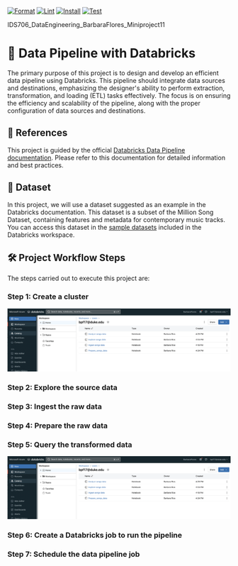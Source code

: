 [![Format](https://github.com/nogibjj/IDS706_DataEngineering_BarbaraFlores_Miniproject11/actions/workflows/format.yml/badge.svg)](https://github.com/nogibjj/IDS706_DataEngineering_BarbaraFlores_Miniproject11/actions/workflows/format.yml)
[![Lint](https://github.com/nogibjj/IDS706_DataEngineering_BarbaraFlores_Miniproject11/actions/workflows/lint.yml/badge.svg)](https://github.com/nogibjj/IDS706_DataEngineering_BarbaraFlores_Miniproject11/actions/workflows/lint.yml)
[![Install](https://github.com/nogibjj/IDS706_DataEngineering_BarbaraFlores_Miniproject11/actions/workflows/install.yml/badge.svg)](https://github.com/nogibjj/IDS706_DataEngineering_BarbaraFlores_Miniproject11/actions/workflows/install.yml)
[![Test](https://github.com/nogibjj/IDS706_DataEngineering_BarbaraFlores_Miniproject11/actions/workflows/test.yml/badge.svg)](https://github.com/nogibjj/IDS706_DataEngineering_BarbaraFlores_Miniproject11/actions/workflows/test.yml)



IDS706_DataEngineering_BarbaraFlores_Miniproject11
# 📂 Data Pipeline with Databricks

The primary purpose of this project is to design and develop an efficient data pipeline using Databricks. This pipeline should integrate data sources and destinations, emphasizing the designer's ability to perform extraction, transformation, and loading (ETL) tasks effectively. The focus is on ensuring the efficiency and scalability of the pipeline, along with the proper configuration of data sources and destinations.

## 📌 References

This project is guided by the official [Databricks Data Pipeline documentation](https://docs.databricks.com/en/getting-started/data-pipeline-get-started.html). Please refer to this documentation for detailed information and best practices.

## 🎵 Dataset

In this project, we will use a dataset suggested as an example in the Databricks documentation. This dataset is a subset of the Million Song Dataset, containing features and metadata for contemporary music tracks. You can access this dataset in the [sample datasets](https://docs.databricks.com/en/dbfs/databricks-datasets.html#databricks-datasets-databricks-datasets) included in the Databricks workspace.

## 🛠️ Project Workflow Steps
The steps carried out to execute this project are:

### Step 1: Create a cluster

![01](https://raw.githubusercontent.com/nogibjj/IDS706_DataEngineering_BarbaraFlores_Miniproject11/main/images/01.png)
### Step 2: Explore the source data

### Step 3: Ingest the raw data
### Step 4: Prepare the raw data
### Step 5: Query the transformed data

![01](https://raw.githubusercontent.com/nogibjj/IDS706_DataEngineering_BarbaraFlores_Miniproject11/main/images/01.png)


### Step 6: Create a Databricks job to run the pipeline
### Step 7: Schedule the data pipeline job




